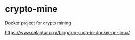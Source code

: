 # crypto-mine
Docker project for crypto mining

https://www.celantur.com/blog/run-cuda-in-docker-on-linux/
